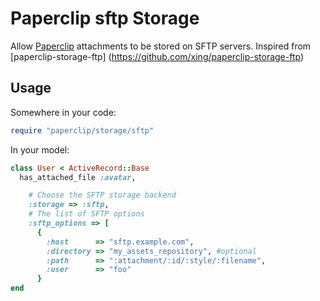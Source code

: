 Paperclip sftp Storage
======================

Allow [Paperclip](https://github.com/thoughtbot/paperclip) attachments to be stored on SFTP servers. Inspired from [paperclip-storage-ftp] (https://github.com/xing/paperclip-storage-ftp)



## Usage

Somewhere in your code:

```ruby
require "paperclip/storage/sftp"
```

In your model:

```ruby
class User < ActiveRecord::Base
  has_attached_file :avatar,

    # Choose the SFTP storage backend
    :storage => :sftp,
    # The list of SFTP options
    :sftp_options => [
      {
        :host      => "sftp.example.com",
        :directory => "my_assets_repository", #optional
        :path      => ":attachment/:id/:style/:filename",
        :user      => "foo"
      }
end
```
